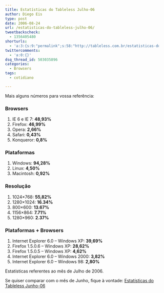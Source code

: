 ```yaml
---
title: Estatísticas do Tableless Julho-06
author: Diego Eis
type: post
date: 2006-08-24
url: /estatisticas-do-tableless-julho-06/
tweetbackscheck:
  - 1356405480
shorturls:
  - 'a:3:{s:9:"permalink";s:58:"http://tableless.com.br/estatisticas-do-tableless-julho-06";s:7:"tinyurl";s:26:"http://tinyurl.com/3s6uwtd";s:4:"isgd";s:19:"http://is.gd/EHqFoO";}'
twittercomments:
  - 'a:0:{}'
dsq_thread_id: 503035896
categories:
  - Browsers
tags:
  - cotidiano

---
```

Mais alguns números para vossa referência:

### Browsers

  1. IE 6 e IE 7: **48,93%**
  2. Firefox: **46,99%**
  3. Opera: **2,66%**
  4. Safari: **0,43%**
  5. Konqueror: **0,8%** 

### Plataformas

  1. Windows: **94,28%**
  2. Linux: **4,50%**
  3. Macintosh: **0,92%** 

### Resolução

  1. 1024&#215;768: **55,82%** 
  2. 1280&#215;1024: **16.34%** 
  3. 800&#215;600: **13.67%**
  4. 1156&#215;864: **7.71%**
  5. 1280&#215;960: **2.37%** 

### Plataformas + Browsers

  1. Internet Explorer 6.0 &#8211; Windows XP: **39,69%**
  2. Firefox 1.5.0.6 &#8211; Windows XP: **28,62%**
  3. Firefox 1.5.0.5 &#8211; Windows XP: **4,62%**
  4. Internet Explorer 6.0 &#8211; Windows 2000: **3,82%**
  5. Internet Explorer 6.0 &#8211; Windows 98: **2,80%**

Estatísticas referentes ao mês de Julho de 2006.

Se quiser comparar com o mês de Junho, fique à vontade: [Estatísticas do Tableless Junho-06][1]

 [1]: http://tableless.com.br/estatisticas-do-tableless#comments